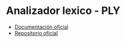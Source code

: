 # Analizador lexico - PLY

- [Documentación oficial](https://ply.readthedocs.io/en/latest/ply.html)
- [Repositorio oficial](https://github.com/dabeaz/ply)

